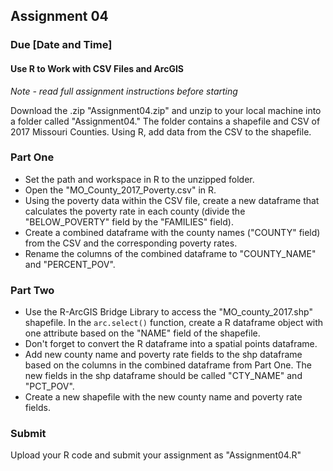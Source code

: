 ## Assignment 04 ##
### Due [Date and Time] ###

#### Use R to Work with CSV Files and ArcGIS ####

*Note - read full assignment instructions before starting*

Download the .zip "Assignment04.zip" and unzip to your local machine into a folder called "Assignment04."
The folder contains a shapefile and CSV of 2017 Missouri Counties.
Using R, add data from the CSV to the shapefile.

### Part One ###

* Set the path and workspace in R to the unzipped folder.
* Open the "MO_County_2017_Poverty.csv" in R.
* Using the poverty data within the CSV file, create a new dataframe that calculates the poverty rate in each county (divide the "BELOW_POVERTY" field by the "FAMILIES" field).
* Create a combined dataframe with the county names ("COUNTY" field) from the CSV and the corresponding poverty rates.
* Rename the columns of the combined dataframe to "COUNTY_NAME" and "PERCENT_POV".

### Part Two ###

* Use the R-ArcGIS Bridge Library to access the "MO_county_2017.shp" shapefile. In the `arc.select()` function, create a R dataframe object with one attribute based on the "NAME" field of the shapefile.
* Don't forget to convert the R dataframe into a spatial points dataframe.
* Add new county name and poverty rate fields to the shp dataframe based on the columns in the combined dataframe from Part One. The new fields in the shp dataframe should be called "CTY_NAME" and "PCT_POV".
* Create a new shapefile with the new county name and poverty rate fields.

### Submit ###

Upload your R code and submit your assignment as "Assignment04.R"
